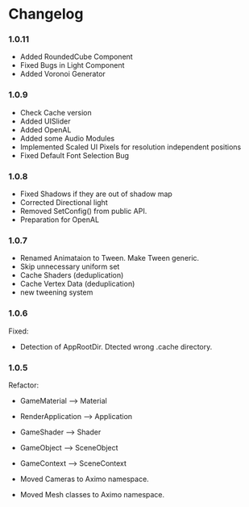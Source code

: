 # Changelog

### 1.0.11

* Added RoundedCube Component
* Fixed Bugs in Light Component
* Added Voronoi Generator

### 1.0.9

* Check Cache version
* Added UISlider
* Added OpenAL
* Added some Audio Modules
* Implemented Scaled UI Pixels for resolution independent positions
* Fixed Default Font Selection Bug

### 1.0.8

* Fixed Shadows if they are out of shadow map
* Corrected Directional light
* Removed SetConfig() from public API.
* Preparation for OpenAL

### 1.0.7

* Renamed Animataion to Tween. Make Tween generic.
* Skip unnecessary uniform set
* Cache Shaders (deduplication)
* Cache Vertex Data (deduplication)
* new tweening system

### 1.0.6
Fixed:

* Detection of AppRootDir. Dtected wrong .cache directory.

### 1.0.5

Refactor:

* GameMaterial --> Material
* RenderApplication --> Application
* GameShader --> Shader
* GameObject --> SceneObject
* GameContext --> SceneContext

* Moved Cameras to Aximo namespace.
* Moved Mesh classes to Aximo namespace.
